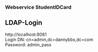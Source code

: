 ### Webservice StudentIDCard

## LDAP-Login

http://localhost:8081 \
Login DN: cn=admin,dc=dannybbs,dc=com \
Password: admin_pass
